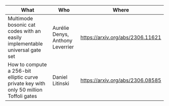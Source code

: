 | What | Who | Where |
| --- | --- | --- |
| Multimode bosonic cat codes with an easily implementable universal gate set | Aurélie Denys, Anthony Leverrier | https://arxiv.org/abs/2306.11621 |
| How to compute a 256-bit elliptic curve private key with only 50 million Toffoli gates | Daniel Litinski | https://arxiv.org/abs/2306.08585 |

